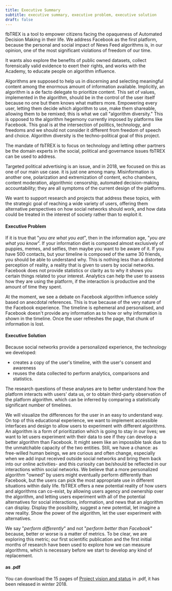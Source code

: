 ```yaml
---
title: Executive Summary
subtitle: executive summary, executive problem, executive solution
draft: false
---
```


fbTREX is a tool to empower citizens facing the opaqueness of Automated Decision Making in their life. We address Facebook as the first platform, because the personal and social impact of News Feed algorithms is, in our opinion, one of the most significant violations of freedom of our time.

It wants also explore the benefits of public owned datasets, collect forensically valid evidence to exert their rights, and works with the Academy, to educate people on algorithm influence. 

Algorithms are supposed to help us in discerning and selecting meaningful content among the enormous amount of information available. Implicitly, an algorithm is a de facto delegate to prioritize content. This set of values, implemented in the algorithm, should be in the control of the user itself because no one but them knows what matters more. Empowering every user, letting them decide which algorithm to use, make them shareable, allowing them to be remixed; this is what we call "algorithm diversity." This is opposed to the algorithm hegemony currently imposed by platforms like Facebook. This goal is at the intersection of politics, technology, and freedoms and we should not consider it different from freedom of speech and choice. Algorithm diversity is the techno-political goal of this project.

The mandate of fbTREX is to focus on technology and letting other partners be the domain experts in the social, political and governance issues fbTREX can be used to address.

Targeted political advertising is an issue, and in 2018, we focused on this as one of our main use case. it is just one among many. Misinformation is another one, polarization and extremization of content, echo chambers, content moderation, algorithmic censorship, automated decision-making accountability; they are all symptoms of the current design of the platforms.

We want to support research and projects that address these topics, with the strategic goal of reaching a wide variety of users, offering them alternative perspectives on how social networks should work, and how data could be treated in the interest of  society rather than to exploit it.


#### Executive Problem
If it is true that "_you are what you eat_", then in the information age, "_you are what you know_". If your information diet is composed almost exclusively of puppies, memes, and selfies, then maybe you want to be aware of it. If you have 500 contacts, but your timeline is composed of the same 30 friends, you should be able to understand why. This is nothing less than a distorted perception of reality, a reality that is given to users by social networks. Facebook does not provide statistics or clarity as to why it shows you certain things related to your interest. Analytics can help the user to assess how they are using the platform, if the interaction is productive and the amount of time they spent.

At the moment, we see a debate on Facebook algorithm influence solely based on anecdotal references. This is true because of the very nature of the Facebook experience. The timeline is ephemeral and personalised, and Facebook doesn't provide any information as to how or why information is shown in the timeline. Once the user refreshes the page, that chunk of information is lost.

#### Executive Solution
Because social networks provide a personalized experience, the technology we developed:

  * creates a copy of the user's timeline, with the user's consent and awareness
  * reuses the data collected to perform analytics, comparisons and statistics. 

The research questions of these analyses are to better understand how the platform interacts with users' data us, or to obtain third-party observation of the platform algorithm. which can be inferred by comparing a statistically significant number of timelines.

We will visualize the differences for the user in an easy to understand way. On top of this educational  experience, we want to implement  accessible interfaces and design to allow users to experiment with different algorithms. An algorithm is a form of prioritization which is going to stay in our lives; we want to let users experiment with their data to see if they can develop a better algorithm than Facebook. It might seem like an impossible task due to the unmatchable capacity of the two entities. Still, we have a chance: as free-willed human beings, we are curious and often change, especially when we add input received outside social networks and bring them back into our online activities- and this curiosity can be/should be reflected in our interactions within social networks. We believe that a more personalized  algorithm "owned" by users might eventually perform differently than Facebook, but the users can pick the most appropriate use in different situations within  daily life. fbTREX offers a new potential reality of how users and algorithms can co-exist, by allowing users agency and ownership over the algorithm, and letting users experiment with all of the potential alternatives for social interactions, information, and news that an algorithm can display. Display the possibility, suggest a new potential, let imagine a new reality. Show the power of the algorithm, let the user experiment with alternatives.

We say "_perform differently_" and not "_perform better than Facebook_" because, better or worse is a matter of metrics. To be clear, we are exploring this metric; our first scientific publication and the first initial months of research have been used to explore how we can measure algorithms, which is necessary before we  start to develop any kind of replacement.

#### as .pdf

You can download the 15 pages of [Project vision and status](https://github.com/tracking-exposed/presentation/raw/master/fbTREX%20-%20project%20status%20and%20analysis%20-%20December%202018.pdf) in .pdf, it has been released in winter 2018. 

